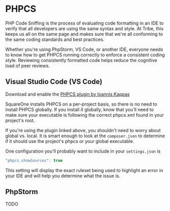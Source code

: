 # PHPCS

PHP Code Sniffing is the process of evaluating code formatting in an IDE to verify that all developers are using the same syntax and style. At Tribe, this keeps us all on the same page and makes sure that we're all conforming to the same coding standards and best practices.

Whether you're using PhpStorm, VS Code, or another IDE, everyone needs to know how to get PHPCS running correctly to enforce a consistent coding style. Reviewing consistently formatted code helps reduce the cognitive load of peer reviews.

## Visual Studio Code (VS Code)
Download and enable the [PHPCS plugin by Ioannis Kappas](https://marketplace.visualstudio.com/items?itemName=ikappas.phpcs)

SquareOne installs PHPCS on a per-project basis, so there is no need to install PHPCS globally. If you install it globally, know that you'll need to make sure your executable is following the correct phpcs.xml found in your project's root.

If you're using the plugin linked above, you shouldn't need to worry about global vs. local. It is smart enough to look at the `composer.json` to determine if it should use the project's phpcs or your global executable.

One configuration you'll probably want to include in your `settings.json` is
```js
"phpcs.showSources": true
```
This setting will display the exact ruleset being used to highlight an error in your IDE and will help you determine what the issue is.

## PhpStorm

TODO
